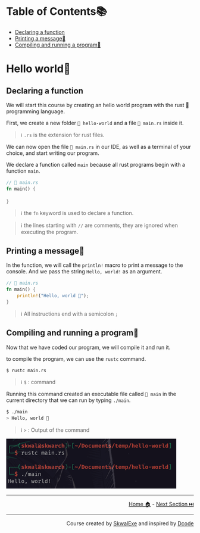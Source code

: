 # Table of Contents📚

- [Declaring a function](#declaring-a-function)
- [Printing a message💬](#printing-a-message)
- [Compiling and running a program🏃](#compiling-and-running-a-program)

# Hello world👋

## Declaring a function

We will start this course by creating an hello world program with the rust 🦀 programming language.

First, we create a new folder `📂 hello-world` and a file `📄 main.rs` inside it.

> ℹ️ `.rs` is the extension for rust files.

We can now open the file `📄 main.rs` in our IDE, as well as a terminal of your choice, and start writing our program.

We declare a function called `main` because all rust programs begin with a function `main`.

```rust
// 📄 main.rs
fn main() {

}
```

> ℹ️ the `fn` keyword is used to declare a function.

> ℹ️ the lines starting with `//` are comments, they are ignored when executing the program.

## Printing a message💬

In the function, we will call the `println!` macro to print a message to the console. And we pass the string `Hello, world!` as an argument.

```rust
// 📄 main.rs
fn main() {
    println!("Hello, world 👋");
}
```

> ℹ️ All instructions end with a semicolon `;`

## Compiling and running a program🏃

Now that we have coded our program, we will compile it and run it.

to compile the program, we can use the `rustc` command.

```bash
$ rustc main.rs
```

> ℹ️ `$` : command

Running this command created an executable file called `📄 main` in the current directory that we can run by typing `./main`.

```bash
$ ./main
> Hello, world 👋
```

> ℹ️ `>` : Output of the command

![](1.png)

---

<p align="right"><a href="https://skwalexe.github.io/learn-rust/">Home 🏠</a> - <a href="../hello-world-cargo">Next Section ⏭️</a></p>

---

<p align="right">Course created by <a href="https://github.com/SkwalExe/" target="_blank">SkwalExe</a> and inspired by <a href="https://www.youtube.com/watch?v=vOMJlQ5B-M0&list=PLVvjrrRCBy2JSHf9tGxGKJ-bYAN_uDCUL" target="_blank">Dcode</a></p>